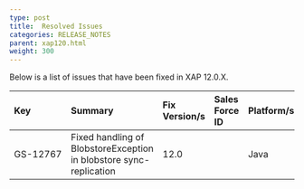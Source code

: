 ```yaml
---
type: post
title:  Resolved Issues
categories: RELEASE_NOTES
parent: xap120.html
weight: 300
---
```



Below is a list of issues that have been fixed in XAP 12.0.X.




| Key      | Summary | Fix Version/s   | Sales Force ID | Platform/s        |
|:---------|:--------|:----------------|:---------------|:------------------|
|<nobr>GS-12767<nobr>  |Fixed handling of BlobstoreException in blobstore sync-replication| 12.0 || Java|